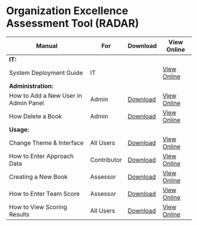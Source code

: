 # Organization Excellence Assessment Tool (RADAR)

| Manual                               | For         | Download                                                                                | View Online                                                                                                                                          |
| ------------------------------------ | ----------- | --------------------------------------------------------------------------------------- | ---------------------------------------------------------------------------------------------------------------------------------------------------- |
| **IT:**                              |
| System Deployment Guide              | IT          |                                                                                         | [View Online](SystemDeploymentGuide.md)                                                                                                              |
| **Administration:**                  |
| How to Add a New User in Admin Panel | Admin       | [Download](manual/Admin%20-%20How%20to%20Add%20a%20New%20User%20in%20Admin%20Panel.pdf) | [View Online](https://github.com/ArtOfIntel/RadarSolutionPackage/blob/main/manual/Admin%20-%20How%20to%20Add%20a%20New%20User%20in%20AdminPanel.pdf) |
| How Delete a Book                    | Admin       | [Download](manual/Admin%20-%20How%20Delete%20a%20Book.pdf)                              | [View Online](https://github.com/ArtOfIntel/RadarSolutionPackage/blob/main/manual/Admin%20-%20How%20Delete%20a%20Book.pdf)                           |
| **Usage:**                           |
| Change Theme & Interface             | All Users   | [Download](manual/All%20Users%20-%20Change%20Theme%20&%20Interface.pdf)                 | [View Online](https://github.com/ArtOfIntel/RadarSolutionPackage/blob/main/manual/All%20Users%20-%20Change%20Theme%20&%20Interface.pdf)              |
| How to Enter Approach Data           | Contributor | [Download](manual/Contributor%20-%20How%20to%20Enter%20Approach%20Data.pdf)             | [View Online](https://github.com/ArtOfIntel/RadarSolutionPackage/blob/main/manual/Contributor%20-%20How%20to%20Enter%20Approach%20Data.pdf)          |
| Creating a New Book                  | Assessor    | [Download](manual/Assessor%20-%20Creating%20a%20New%20Book.pdf)                         | [View Online](https://github.com/ArtOfIntel/RadarSolutionPackage/blob/main/manual/Assessor%20-%20Creating%20a%20New%20Book.pdf)                      |
| How to Enter Team Score              | Assessor    | [Download](manual/Assessor%20-%20How%20to%20Enter%20Team%20Score.pdf)                   | [View Online](https://github.com/ArtOfIntel/RadarSolutionPackage/blob/main/manual/Assessor%20-%20How%20to%20Enter%20Team%20Score.pdf)                |
| How to View Scoring Results          | All Users   | [Download](manual/All%20Users%20-%20How%20to%20View%20Scoring%20Results.pdf)            | [View Online](https://github.com/ArtOfIntel/RadarSolutionPackage/blob/main/manual/Admin%20-%20How%20to%20Add%20a%20New%20User%20in%20AdminPanel.pdf) |
